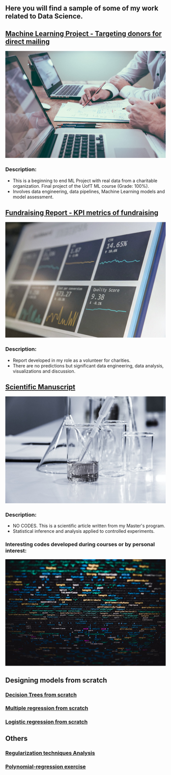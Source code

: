 ## Here you will find a sample of some of my work related to Data Science. 


## [Machine Learning Project - Targeting donors for direct mailing](https://github.com/Lpolicarpo/Portfolio/blob/master/Machine%20Learning%20Project%20-%20Direct%20Mailing.ipynb)

![](/images/project.jpg)

### Description: 
- This is a beginning to end ML Project with real data from a charitable organization. Final project of the UofT ML course (Grade: 100%).
- Involves data engineering, data pipelines, Machine Learning models and model assessment.

## [Fundraising Report - KPI metrics of fundraising](https://github.com/Lpolicarpo/Portfolio/blob/master/Fundraising%20report.ipynb)

![](/images/report.jpg)

### Description:
- Report developed in my role as a volunteer for charities. 
- There are no predictions but significant data engineering, data analysis, visualizations and discussion.

## [Scientific Manuscript](https://github.com/Lpolicarpo/Portfolio/blob/master/Scientific%20manuscript.pdf)

![](/images/Science.jpg)

### Description:
- NO CODES. This is a scientific article written from my Master's program. 
- Statistical inference and analysis applied to controlled experiments.  

### Interesting codes developed during courses or by personal interest:

![](/images/analytics.jpg)

## Designing models from scratch

### [Decision Trees from scratch](https://github.com/Lpolicarpo/Portfolio/blob/master/Decision%20trees%20from%20scratch.ipynb)
### [Multiple regression from scratch](https://github.com/Lpolicarpo/Portfolio/blob/master/Multiple%20regression%20from%20scratch.ipynb)
### [Logistic regression from scratch](https://github.com/Lpolicarpo/Portfolio/blob/master/Logistic%20regression%20from%20scratch%20-%20Sentiment%20analysis.ipynb)

## Others

### [Regularization techniques Analysis](https://github.com/Lpolicarpo/Portfolio/blob/master/Regularization%20techniques%20Analysis.ipynb)
### [Polynomial-regression exercise](https://github.com/Lpolicarpo/Portfolio/blob/master/Polynomial-regression%20exercise.ipynb)
